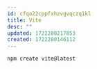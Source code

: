 ```yaml
---
id: cfqa22cppfxhzvgvqczq1kl
title: Vite
desc: ""
updated: 1722280217853
created: 1722280146112
---
```


```bash
npm create vite@latest
```
